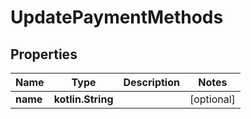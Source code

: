 
# UpdatePaymentMethods

## Properties
Name | Type | Description | Notes
------------ | ------------- | ------------- | -------------
**name** | **kotlin.String** |  |  [optional]



